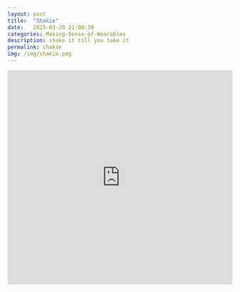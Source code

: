 ```yaml
---
layout: post
title:  "Shakie"
date:   2015-03-20 21:00:30
categories: Making-Sense-of-Wearables
description: shake it till you take it
permalink: shakie
img: /img/shakie.png
---
```

<div>
	<iframe width="100%" height="480" src="https://www.youtube.com/embed/JSgkgHqbBLo" frameborder="0" allowfullscreen></iframe>
</div>

 <!-- <img src="{{post.img}}" class="img-responsive" alt="Responsive image"> -->

<!-- Check out the [Jekyll docs][jekyll] for more info on how to get the most out of Jekyll. File all bugs/feature requests at [Jekyll’s GitHub repo][jekyll-gh]. If you have questions, you can ask them on [Jekyll’s dedicated Help repository][jekyll-help]. -->

[jekyll]:      http://jekyllrb.com
[jekyll-gh]:   https://github.com/jekyll/jekyll
[jekyll-help]: https://github.com/jekyll/jekyll-help
